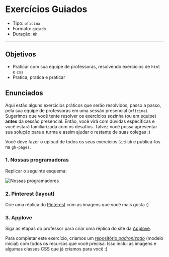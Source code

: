 # Exercícios Guiados

- Tipo: `oficina`
- Formato: `guiado`
- Duração: `8h`

***

## Objetivos

- Praticar com sua equipe de professoras, resolvendo exercícios de `html` e
  `css`
- Pratica, pratica e praticar

## Enunciados

Aqui estão alguns exercícios práticos que serão resolvidos, passo a passo, pela
sua equipe de professoras em uma sessão presencial \(`oficina`\). Sugerimos que
você tente resolver os exercícios sozinha \(ou em equipe\) **antes** da sessão
presencial. Então, você virá com dúvidas específicas e você estará familiarizada
com os desafios. Talvez você possa apresentar sua solução para a turma e assim
ajudar o restante de suas colegas :\)

Você deve fazer o upload de todos os seus exercícios `GitHub` e publicá-los na
`gh-pages`.

### 1. Nossas programadoras

Replicar o seguinte esquema:

![Nossas
programadores](https://github.com/Laboratoria/curricula-js/raw/632783f957accef3442934c87cecd254a202f2db/03-interactive-site/00-html-and-css/09-guided-exercises/img-nuestras-coders.png?raw=true)

### 2. Pinterest (layout)

Crie uma réplica do [Pinterest](https://laboratoria.github.io/pinterestify/) com
as imagens que você mais gosta :\)

### 3. Applove

Siga as etapas do professor para criar uma réplica do site da
[Applove](https://fotos.subefotos.com/1edc0aab51f1d624da4a24ab86129d87o.png).

Para completar este exercício, criamos um [repositório
_padronizado_](https://github.com/Laboratoria/AppLove) \(modelo inicial\) com
todos os recursos que você precisa. Isso inclui as imagens e algumas classes CSS
que já criamos para você :\)
